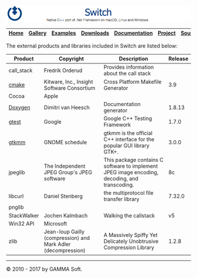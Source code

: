 ![Switch Header](Images/SwitchNativeC++port.png)

| [Home](Home.md) | [Gallery](Gallery.md) | [Examples](Examples.md) | [Downloads](Downloads.md) | [Documentation](Documentation.md) | [Project](https://sourceforge.net/projects/switchpro) | [Source](https://github.com/gammasoft71/switch) | [License](License.md) | [Contact](Contact.md) | [GAMMA Soft](https://gammasoft71.wixsite.com/gammasoft) |
|-----------------|-----------------------|-------------------------|-------------------------|-----------------------------------|-------------------------------------------------------|-------------------------------------------------|-----------------------|-----------------------|---------------------------------------------------------|

The external products and libraries included in Switch are listed below:

| Product                                       | Copyright                                                     | Description                                                                                   | Release |
|-----------------------------------------------|---------------------------------------------------------------|-----------------------------------------------------------------------------------------------|---------|
| call_stack                                    | Fredrik Orderud                                               | Provides information about the call stack                                                     |         |
| [cmake](https://www.cmake.org)                | Kitware, Inc., Insight Software Consortium                    | Cross Platform Makefile Generator                                                             | 3.9     |
| Cocoa                                         | Apple                                                         |                                                                                               |         |
| [Doxygen](http://www.doxygen.org)             | Dimitri van Heesch                                            | Documentation generator                                                                       | 1.8.13  |
| [gtest](https://github.com/google/googletest) | Google                                                        | Google C++ Testing Framework                                                                  | 1.7.0   |
| [gtkmm](http://www.gtkmm.org)                 | GNOME schedule                                                | gtkmm is the official C++ interface for the popular GUI library GTK+.                         | 3.0.0   |
| jpeglib                                       | The Independent JPEG Group's JPEG software                    | This package contains C software to implement JPEG image encoding, decoding, and transcoding. | 8c      |
| libcurl                                       | Daniel Stenberg                                               | the multiprotocol file transfer library                                                       | 7.32.0  |
| pnglib                                        |                                                               |                                                                                               |         |
| StackWalker                                   | Jochen Kalmbach                                               | Walking the callstack                                                                         | v5      |
| Win32 API                                     | Microsoft                                                     |                                                                                               |         |
| zlib                                          | Jean-loup Gailly (compression) and Mark Adler (decompression) | A Massively Spiffy Yet Delicately Unobtrusive Compression Library                             | 1.2.8   |

______________________________________________________________________________________________

© 2010 - 2017 by GAMMA Soft.
